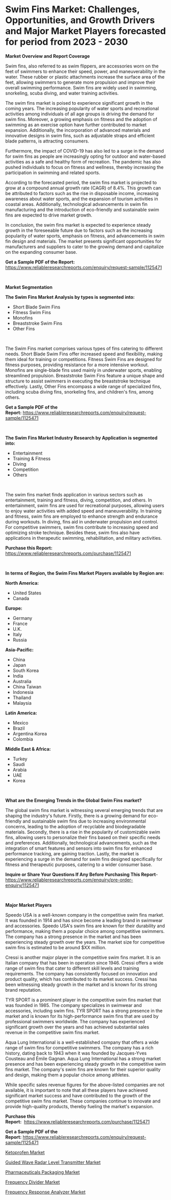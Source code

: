 <p><h1>Swim Fins Market: Challenges, Opportunities, and Growth Drivers and Major Market Players forecasted for period from 2023 - 2030</h1></p><p><strong>Market Overview and Report Coverage</strong></p>
<p><p>Swim fins, also referred to as swim flippers, are accessories worn on the feet of swimmers to enhance their speed, power, and maneuverability in the water. These rubber or plastic attachments increase the surface area of the feet, allowing swimmers to generate more propulsion and improve their overall swimming performance. Swim fins are widely used in swimming, snorkeling, scuba diving, and water training activities.</p><p>The swim fins market is poised to experience significant growth in the coming years. The increasing popularity of water sports and recreational activities among individuals of all age groups is driving the demand for swim fins. Moreover, a growing emphasis on fitness and the adoption of swimming as an exercise option have further contributed to market expansion. Additionally, the incorporation of advanced materials and innovative designs in swim fins, such as adjustable straps and efficient blade patterns, is attracting consumers.</p><p>Furthermore, the impact of COVID-19 has also led to a surge in the demand for swim fins as people are increasingly opting for outdoor and water-based activities as a safe and healthy form of recreation. The pandemic has also pushed individuals to focus on fitness and wellness, thereby increasing the participation in swimming and related sports.</p><p>According to the forecasted period, the swim fins market is projected to grow at a compound annual growth rate (CAGR) of 8.4%. This growth can be attributed to factors such as the rise in disposable income, increasing awareness about water sports, and the expansion of tourism activities in coastal areas. Additionally, technological advancements in swim fin manufacturing and the introduction of eco-friendly and sustainable swim fins are expected to drive market growth.</p><p>In conclusion, the swim fins market is expected to experience steady growth in the foreseeable future due to factors such as the increasing popularity of water sports, emphasis on fitness, and advancements in swim fin design and materials. The market presents significant opportunities for manufacturers and suppliers to cater to the growing demand and capitalize on the expanding consumer base.</p></p>
<p><strong>Get a Sample PDF of the Report:</strong> <a href="https://www.reliableresearchreports.com/enquiry/request-sample/1125471">https://www.reliableresearchreports.com/enquiry/request-sample/1125471</a></p>
<p>&nbsp;</p>
<p><strong>Market Segmentation</strong></p>
<p><strong>The Swim Fins Market Analysis by types is segmented into:</strong></p>
<p><ul><li>Short Blade Swim Fins</li><li>Fitness Swim Fins</li><li>Monofins</li><li>Breaststroke Swim Fins</li><li>Other Fins</li></ul></p>
<p>&nbsp;</p>
<p><p>The Swim Fins market comprises various types of fins catering to different needs. Short Blade Swim Fins offer increased speed and flexibility, making them ideal for training or competitions. Fitness Swim Fins are designed for fitness purposes, providing resistance for a more intensive workout. Monofins are single-blade fins used mainly in underwater sports, enabling streamlined propulsion. Breaststroke Swim Fins feature a unique shape and structure to assist swimmers in executing the breaststroke technique effectively. Lastly, Other Fins encompass a wide range of specialized fins, including scuba diving fins, snorkeling fins, and children's fins, among others.</p></p>
<p><strong>Get a Sample PDF of the Report:</strong>&nbsp;<a href="https://www.reliableresearchreports.com/enquiry/request-sample/1125471">https://www.reliableresearchreports.com/enquiry/request-sample/1125471</a></p>
<p>&nbsp;</p>
<p><strong>The Swim Fins Market Industry Research by Application is segmented into:</strong></p>
<p><ul><li>Entertainment</li><li>Training & Fitness</li><li>Diving</li><li>Competition</li><li>Others</li></ul></p>
<p>&nbsp;</p>
<p><p>The swim fins market finds application in various sectors such as entertainment, training and fitness, diving, competition, and others. In entertainment, swim fins are used for recreational purposes, allowing users to enjoy water activities with added speed and maneuverability. In training and fitness, swim fins are employed to enhance strength and endurance during workouts. In diving, fins aid in underwater propulsion and control. For competitive swimmers, swim fins contribute to increasing speed and optimizing stroke technique. Besides these, swim fins also have applications in therapeutic swimming, rehabilitation, and military activities.</p></p>
<p><strong>Purchase this Report:</strong>&nbsp; <a href="https://www.reliableresearchreports.com/purchase/1125471">https://www.reliableresearchreports.com/purchase/1125471</a></p>
<p>&nbsp;</p>
<p><strong>In terms of Region, the Swim Fins Market Players available by Region are:</strong></p>
<p>
    <p> <strong> North America: </strong>
        <ul>
            <li>United States</li>
            <li>Canada</li>
        </ul>
        </p> 
    <p> <strong> Europe: </strong>
        <ul>
            <li>Germany</li>
            <li>France</li>
            <li>U.K.</li>
            <li>Italy</li>
            <li>Russia</li>
        </ul>
        </p> 
    <p> <strong> Asia-Pacific: </strong>
        <ul>
            <li>China</li>
            <li>Japan</li>
            <li>South Korea</li>
            <li>India</li>
            <li>Australia</li>
            <li>China Taiwan</li>
            <li>Indonesia</li>
            <li>Thailand</li>
            <li>Malaysia</li>
        </ul>
        </p> 
    <p> <strong> Latin America: </strong>
        <ul>
            <li>Mexico</li>
            <li>Brazil</li>
            <li>Argentina Korea</li>
            <li>Colombia</li>
        </ul>
        </p> 
    <p> <strong> Middle East & Africa: </strong>
        <ul>
            <li>Turkey</li>
            <li>Saudi</li>
            <li>Arabia</li>
            <li>UAE</li>
            <li>Korea</li>
        </ul>
    </p>
    </p>
<p>&nbsp;</p>
<p><strong>What are the Emerging Trends in the Global Swim Fins market?</strong></p>
<p><p>The global swim fins market is witnessing several emerging trends that are shaping the industry's future. Firstly, there is a growing demand for eco-friendly and sustainable swim fins due to increasing environmental concerns, leading to the adoption of recyclable and biodegradable materials. Secondly, there is a rise in the popularity of customizable swim fins, allowing users to personalize their fins based on their specific needs and preferences. Additionally, technological advancements, such as the integration of smart features and sensors into swim fins for enhanced performance tracking, are gaining traction. Lastly, the market is experiencing a surge in the demand for swim fins designed specifically for fitness and therapeutic purposes, catering to a wider consumer base.</p></p>
<p><strong>Inquire or Share Your Questions If Any Before Purchasing This Report</strong>- <a href="https://www.reliableresearchreports.com/enquiry/pre-order-enquiry/1125471">https://www.reliableresearchreports.com/enquiry/pre-order-enquiry/1125471</a></p>
<p>&nbsp;</p>
<p><strong>Major Market Players</strong></p>
<p><p>Speedo USA is a well-known company in the competitive swim fins market. It was founded in 1914 and has since become a leading brand in swimwear and accessories. Speedo USA's swim fins are known for their durability and performance, making them a popular choice among competitive swimmers. The company has a strong presence in the market and has been experiencing steady growth over the years. The market size for competitive swim fins is estimated to be around $XX million.</p><p>Cressi is another major player in the competitive swim fins market. It is an Italian company that has been in operation since 1946. Cressi offers a wide range of swim fins that cater to different skill levels and training requirements. The company has consistently focused on innovation and product quality, which has contributed to its market success. Cressi has been witnessing steady growth in the market and is known for its strong brand reputation.</p><p>TYR SPORT is a prominent player in the competitive swim fins market that was founded in 1985. The company specializes in swimwear and accessories, including swim fins. TYR SPORT has a strong presence in the market and is known for its high-performance swim fins that are used by professional swimmers worldwide. The company has experienced significant growth over the years and has achieved substantial sales revenue in the competitive swim fins market.</p><p>Aqua Lung International is a well-established company that offers a wide range of swim fins for competitive swimmers. The company has a rich history, dating back to 1943 when it was founded by Jacques-Yves Cousteau and Émile Gagnan. Aqua Lung International has a strong market presence and has been experiencing steady growth in the competitive swim fins market. The company's swim fins are known for their superior quality and design, making them a popular choice among athletes.</p><p>While specific sales revenue figures for the above-listed companies are not available, it is important to note that all these players have achieved significant market success and have contributed to the growth of the competitive swim fins market. These companies continue to innovate and provide high-quality products, thereby fueling the market's expansion.</p></p>
<p><strong>Purchase this Report:</strong>&nbsp;&nbsp;<a href="https://www.reliableresearchreports.com/purchase/1125471">https://www.reliableresearchreports.com/purchase/1125471</a></p>
<p></p>
<p><strong>Get a Sample PDF of the Report:</strong>&nbsp;<a href="https://www.reliableresearchreports.com/enquiry/request-sample/1125471">https://www.reliableresearchreports.com/enquiry/request-sample/1125471</a></p>
<p><p><a href="https://github.com/kholmovskayalyudmila/Market-Research-Report-List-1/blob/main/ketoprofen-market.md">Ketoprofen Market</a></p><p><a href="https://medium.com/@malliekozey2023/guided-wave-radar-level-transmitter-market-report-reveals-the-latest-trends-and-growth-572fbc195d47">Guided Wave Radar Level Transmitter Market</a></p><p><a href="https://github.com/zebdakicsin/Market-Research-Report-List-1/blob/main/pharmaceuticals-packaging-market.md">Pharmaceuticals Packaging Market</a></p><p><a href="https://medium.com/@mskylatoy/frequency-divider-market-exploring-market-share-market-trends-and-future-growth-c38711b6c160">Frequency Divider Market</a></p><p><a href="https://medium.com/@jackyhammes/frequency-response-analyzer-market-trends-and-market-analysis-forecasted-for-period-2023-2030-a79fdb77e7f6">Frequency Response Analyzer Market</a></p></p>
